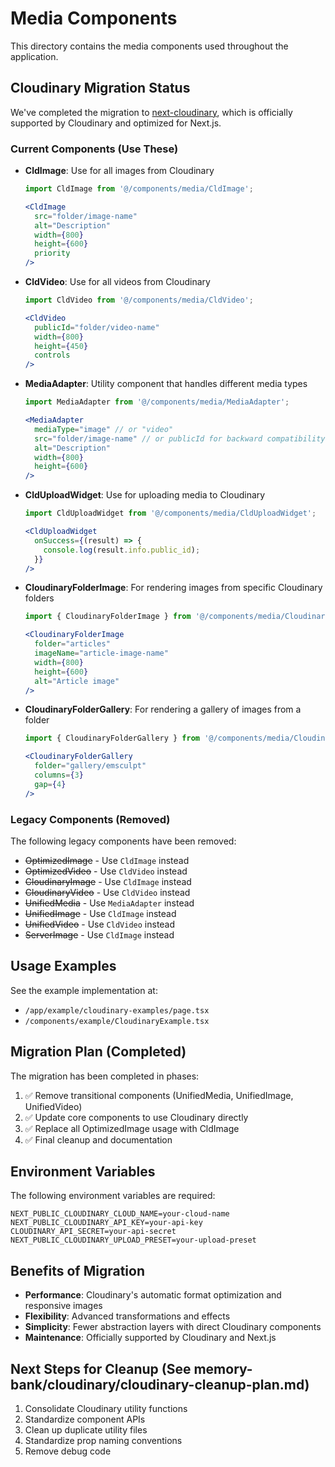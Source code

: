 # Media Components

This directory contains the media components used throughout the application.

## Cloudinary Migration Status

We've completed the migration to [next-cloudinary](https://next.cloudinary.dev/), which is officially supported by Cloudinary and optimized for Next.js.

### Current Components (Use These)

- **CldImage**: Use for all images from Cloudinary
  ```jsx
  import CldImage from '@/components/media/CldImage';
  
  <CldImage 
    src="folder/image-name"
    alt="Description"
    width={800}
    height={600}
    priority
  />
  ```

- **CldVideo**: Use for all videos from Cloudinary
  ```jsx
  import CldVideo from '@/components/media/CldVideo';
  
  <CldVideo
    publicId="folder/video-name"
    width={800}
    height={450}
    controls
  />
  ```

- **MediaAdapter**: Utility component that handles different media types
  ```jsx
  import MediaAdapter from '@/components/media/MediaAdapter';
  
  <MediaAdapter
    mediaType="image" // or "video"
    src="folder/image-name" // or publicId for backward compatibility
    alt="Description"
    width={800}
    height={600}
  />
  ```

- **CldUploadWidget**: Use for uploading media to Cloudinary
  ```jsx
  import CldUploadWidget from '@/components/media/CldUploadWidget';
  
  <CldUploadWidget
    onSuccess={(result) => {
      console.log(result.info.public_id);
    }}
  />
  ```

- **CloudinaryFolderImage**: For rendering images from specific Cloudinary folders
  ```jsx
  import { CloudinaryFolderImage } from '@/components/media/CloudinaryFolderImage';
  
  <CloudinaryFolderImage
    folder="articles"
    imageName="article-image-name"
    width={800}
    height={600}
    alt="Article image"
  />
  ```

- **CloudinaryFolderGallery**: For rendering a gallery of images from a folder
  ```jsx
  import { CloudinaryFolderGallery } from '@/components/media/CloudinaryFolderGallery';
  
  <CloudinaryFolderGallery
    folder="gallery/emsculpt"
    columns={3}
    gap={4}
  />
  ```

### Legacy Components (Removed)

The following legacy components have been removed:
- ~~OptimizedImage~~ - Use `CldImage` instead
- ~~OptimizedVideo~~ - Use `CldVideo` instead
- ~~CloudinaryImage~~ - Use `CldImage` instead
- ~~CloudinaryVideo~~ - Use `CldVideo` instead
- ~~UnifiedMedia~~ - Use `MediaAdapter` instead
- ~~UnifiedImage~~ - Use `CldImage` instead
- ~~UnifiedVideo~~ - Use `CldVideo` instead
- ~~ServerImage~~ - Use `CldImage` instead

## Usage Examples

See the example implementation at:
- `/app/example/cloudinary-examples/page.tsx`
- `/components/example/CloudinaryExample.tsx`

## Migration Plan (Completed)

The migration has been completed in phases:
1. ✅ Remove transitional components (UnifiedMedia, UnifiedImage, UnifiedVideo)
2. ✅ Update core components to use Cloudinary directly
3. ✅ Replace all OptimizedImage usage with CldImage
4. ✅ Final cleanup and documentation

## Environment Variables

The following environment variables are required:

```
NEXT_PUBLIC_CLOUDINARY_CLOUD_NAME=your-cloud-name
NEXT_PUBLIC_CLOUDINARY_API_KEY=your-api-key
CLOUDINARY_API_SECRET=your-api-secret
NEXT_PUBLIC_CLOUDINARY_UPLOAD_PRESET=your-upload-preset
```

## Benefits of Migration

- **Performance**: Cloudinary's automatic format optimization and responsive images
- **Flexibility**: Advanced transformations and effects
- **Simplicity**: Fewer abstraction layers with direct Cloudinary components
- **Maintenance**: Officially supported by Cloudinary and Next.js 

## Next Steps for Cleanup (See memory-bank/cloudinary/cloudinary-cleanup-plan.md)

1. Consolidate Cloudinary utility functions
2. Standardize component APIs
3. Clean up duplicate utility files
4. Standardize prop naming conventions
5. Remove debug code 